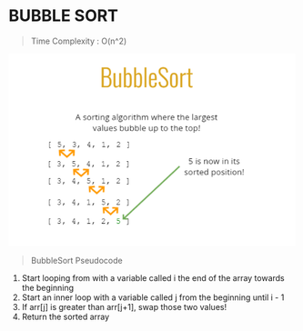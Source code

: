 # BUBBLE SORT

> Time Complexity : O(n^2)

![BUBBLE SORT](../assets/bubble_sort.png)

> BubbleSort Pseudocode

1. Start looping from with a variable called i the end of the array towards the beginning
2. Start an inner loop with a variable called j from the beginning until i - 1
3. If arr[j] is greater than arr[j+1], swap those two values!
4. Return the sorted array